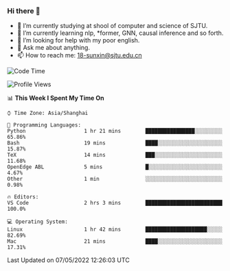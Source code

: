### Hi there 👋

<!--
**sunxin000/sunxin000** is a ✨ _special_ ✨ repository because its `README.md` (this file) appears on your GitHub profile.

Here are some ideas to get you started:

- 🔭 I’m currently working on ...
- 🌱 I’m currently learning ...
- 👯 I’m looking to collaborate on ...
- 🤔 I’m looking for help with ...
- 💬 Ask me about ...
- 📫 How to reach me: ...
- 😄 Pronouns: ...
- ⚡ Fun fact: ...
-->
- 🏫 I’m currently studying at shool of computer and science of SJTU.
- 🌱 I’m currently learning nlp, \*former, GNN, causal inference and so forth.
- 🤔 I’m looking for help with my poor english.
- 💬 Ask me about anything.
- 📫 How to reach me: 18-sunxin@sjtu.edu.cn
<!--START_SECTION:waka-->
![Code Time](http://img.shields.io/badge/Code%20Time-185%20hrs%208%20mins-blue)

![Profile Views](http://img.shields.io/badge/Profile%20Views-3-blue)

📊 **This Week I Spent My Time On** 

```text
⌚︎ Time Zone: Asia/Shanghai

💬 Programming Languages: 
Python                   1 hr 21 mins        ████████████████░░░░░░░░░   65.86% 
Bash                     19 mins             ████░░░░░░░░░░░░░░░░░░░░░   15.87% 
TeX                      14 mins             ███░░░░░░░░░░░░░░░░░░░░░░   11.68% 
OpenEdge ABL             5 mins              █░░░░░░░░░░░░░░░░░░░░░░░░   4.67% 
Other                    1 min               ░░░░░░░░░░░░░░░░░░░░░░░░░   0.98%

🔥 Editors: 
VS Code                  2 hrs 3 mins        █████████████████████████   100.0%

💻 Operating System: 
Linux                    1 hr 42 mins        ████████████████████░░░░░   82.69% 
Mac                      21 mins             ████░░░░░░░░░░░░░░░░░░░░░   17.31%

```


 Last Updated on 07/05/2022 12:26:03 UTC
<!--END_SECTION:waka-->
